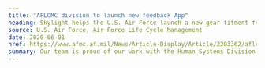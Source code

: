 ```yaml
---
title: "AFLCMC division to launch new feedback App"
heading: Skylight helps the U.S. Air Force launch a new gear fitment feedback app
source: U.S. Air Force, Air Force Life Cycle Management
date: 2020-06-01
href: https://www.afmc.af.mil/News/Article-Display/Article/2203362/aflcmc-division-to-launch-new-feedback-app/
summary: Our team is proud of our work with the Human Systems Division to launch a new application called <a href="/work/experience/usaf-gearfit/">GearFit</a>, which allows aircrew members a quick and easy way to provide feedback and address concerns with their equipment and gear.
---
```

